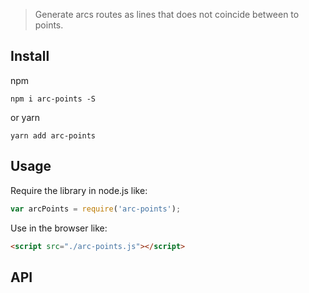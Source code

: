 > Generate arcs routes as lines that does not coincide between to points.

## Install
npm
```shell
npm i arc-points -S
```
or yarn
```shell
yarn add arc-points
```

## Usage
Require the library in node.js like:

```javascript
var arcPoints = require('arc-points');
```

Use in the browser like:

```html
<script src="./arc-points.js"></script>
```

## API